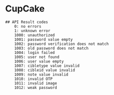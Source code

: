 # CupCake

    ## API Result codes
        0: no errors
        1: unknown error
        1000: unauthorized
        1001: password value empty
        1002: password verification does not match
        1003: old password does not match
        1004: login failed
        1005: user not found
        1006: user value empty
        1007: cibletype value invalid
        1008: cibleid value invalid
        1009: note value invalid
        1010: invalid OTP
        1011: invalid image
        1012: weak password
